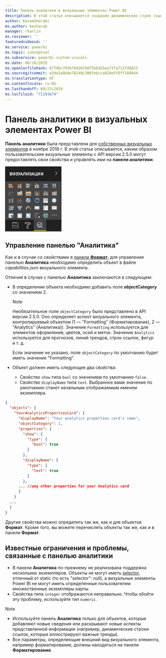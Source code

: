 ```yaml
---
title: Панель аналитики в визуальных элементах Power BI
description: В этой статье описывается создание динамических строк ссылок в визуальных элементах Power BI.
author: KesemSharabi
ms.author: kesharab
manager: rkarlin
ms.reviewer: ''
featuredvideoid: ''
ms.service: powerbi
ms.topic: conceptual
ms.subservice: powerbi-custom-visuals
ms.date: 06/18/2019
ms.openlocfilehash: 67f9bc793b78d2019875b8165ea71fa712fd9d23
ms.sourcegitcommit: e2de2e8b8e78240c306fe6cca820e5f6ff188944
ms.translationtype: HT
ms.contentlocale: ru-RU
ms.lasthandoff: 09/23/2019
ms.locfileid: "71193674"
---
```

# <a name="the-analytics-pane-in-power-bi-visuals"></a>Панель аналитики в визуальных элементах Power BI

**Панель аналитики** была представлена для [собственных визуальных элементов](https://docs.microsoft.com/power-bi/desktop-analytics-pane) в ноябре 2018 г.
В этой статье описывается, каким образом пользовательские визуальные элементы с API версии 2.5.0 могут предоставлять свои свойства и управлять ими на **панели аналитики**.

![Панель "Аналитика"](./media/visualization-pane-analytics-tab.png)

## <a name="manage-the-analytics-pane"></a>Управление панелью "Аналитика"

Как и в случае со свойствами в [панели **Формат**](https://docs.microsoft.com/power-bi/developer/custom-visual-develop-tutorial-format-options), для управления панелью **Аналитика** необходимо определить объект в файле *capabilities.json* визуального элемента. 

Отличия в случае с панелью **Аналитика** заключаются в следующем:

* В определении объекта необходимо добавить поле **objectCategory** со значением 2.

    > [!NOTE]
    > Необязательное поле `objectCategory` было представлено в API версии 2.5.0. Оно определяет аспект визуального элемента, контролируемый объектом (1 — "Formatting" (Форматирование), 2 — "Analytics" (Аналитика)). Значение `Formatting` используется для элементов оформления, цветов, осей и меток. Значение `Analytics` используется для прогнозов, линий трендов, строк ссылок, фигур и т. д.
    >
    > Если значение не указано, поле `objectCategory` по умолчанию будет иметь значение "Formatting".

* Объект должен иметь следующие два свойства:
    * Свойство `show` типа `bool` со значением по умолчанию `false`.
    * Свойство `displayName` типа `text`. Выбранное вами значение по умолчанию станет начальным отображаемым именем экземпляра.

```json
{
  "objects": {
    "YourAnalyticsPropertiesCard": {
      "displayName": "Your analytics properties card's name",
      "objectCategory": 2,
      "properties": {
        "show": {
          "type": {
            "bool": true
          }
        },
        "displayName": {
          "type": {
            "text": true
          }
        },
      ... //any other properties for your Analytics card
      }
    }
  ...
  }
}
```

Другие свойства можно определить так же, как и для объектов **Формат**. Кроме того, вы можете перечислять объекты так же, как и в панели **Формат**.

## <a name="known-limitations-and-issues-of-the-analytics-pane"></a>Известные ограничения и проблемы, связанные с панелью аналитики

* В панели **Аналитика** по-прежнему не реализована поддержка нескольких экземпляров. Объекты не могут иметь [selector](https://microsoft.github.io/PowerBI-visuals/docs/concepts/objects-and-properties/#selector), отличный от static (то есть "selector": null), а визуальные элементы Power BI не могут иметь определенные пользователем множественные экземпляры карты.
* Свойства типа `integer` отображаются неправильно. Чтобы обойти эту проблему, используйте тип `numeric`.

> [!NOTE]
> * Используйте панель **Аналитика** только для объектов, которые добавляют новые сведения или раскрывают новые аспекты представленной информации (например, динамические строки ссылок, которые иллюстрируют важные тренды).
> * Все параметры, определяющие внешний вид визуального элемента, например форматирование, должны находиться на панели **Форматирование**.
